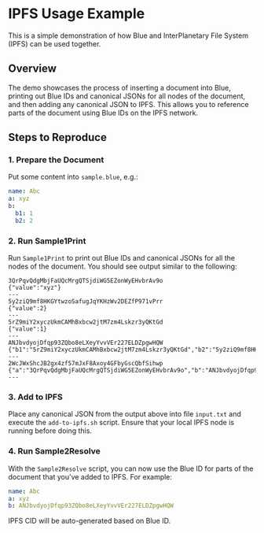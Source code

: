 # IPFS Usage Example

This is a simple demonstration of how Blue and InterPlanetary File System (IPFS) can be used together.

## Overview

The demo showcases the process of inserting a document into Blue, printing out Blue IDs and canonical JSONs for all nodes of the document, and then adding any canonical JSON to IPFS. This allows you to reference parts of the document using Blue IDs on the IPFS network.

## Steps to Reproduce

### 1. Prepare the Document

Put some content into `sample.blue`, e.g.:

```yaml
name: Abc
a: xyz
b:
  b1: 1
  b2: 2
```

### 2. Run Sample1Print

Run `Sample1Print` to print out Blue IDs and canonical JSONs for all the nodes of the document. You should see output similar to the following:

```
3QrPqvQdgMbjFaUQcMrgQTSjdiWG5EZonWyEHvbrAv9o
{"value":"xyz"}
---
5y2ziQ9mf8HKGYtwzoSafugJqYKHzWv2DEZfP971vPrr
{"value":2}
---
5rZ9miY2xyczUkmCAMhBxbcw2jtM7zm4Lskzr3yQKtGd
{"value":1}
---
ANJbvdyojDfqp93ZQbo8eLXeyYvvVEr227ELDZpgwHQW
{"b1":"5rZ9miY2xyczUkmCAMhBxbcw2jtM7zm4Lskzr3yQKtGd","b2":"5y2ziQ9mf8HKGYtwzoSafugJqYKHzWv2DEZfP971vPrr"}
---
2WcJWxShcJB2gx4zf57mJxF8Axoy4GFbyGscQbfSihwp
{"a":"3QrPqvQdgMbjFaUQcMrgQTSjdiWG5EZonWyEHvbrAv9o","b":"ANJbvdyojDfqp93ZQbo8eLXeyYvvVEr227ELDZpgwHQW","name":"Abc"}
---
```

### 3. Add to IPFS

Place any canonical JSON from the output above into file `input.txt` and execute the `add-to-ipfs.sh` script.
Ensure that your local IPFS node is running before doing this.

### 4. Run Sample2Resolve

With the `Sample2Resolve` script, you can now use the Blue ID for parts of the document that you've added to IPFS. For example:

```yaml
name: Abc
a: xyz
b: ANJbvdyojDfqp93ZQbo8eLXeyYvvVEr227ELDZpgwHQW
```

IPFS CID will be auto-generated based on Blue ID.